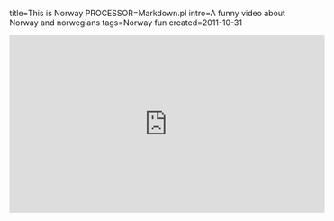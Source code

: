 title=This is Norway
PROCESSOR=Markdown.pl
intro=A funny video about Norway and norwegians
tags=Norway fun
created=2011-10-31

<iframe width="560" height="315" src="https://www.youtube.com/embed/ebqdwQzmSHM?ecver=1" frameborder="0" allowfullscreen></iframe>
